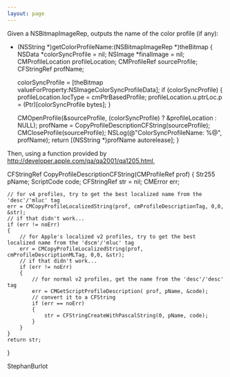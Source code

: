 ```yaml
---
layout: page
---
```


 

Given a NSBitmapImageRep, outputs the name of the color profile (if any):

    
- (NSString *)getColorProfileName:(NSBitmapImageRep *)theBitmap
{
  NSData              *colorSyncProfile = nil;
  NSImage             *finalImage = nil;
  CMProfileLocation   profileLocation;
  CMProfileRef        sourceProfile;
  CFStringRef         profName;

  colorSyncProfile = [theBitmap valueForProperty:NSImageColorSyncProfileData];
  if (colorSyncProfile)
  {
    profileLocation.locType = cmPtrBasedProfile;
    profileLocation.u.ptrLoc.p = (Ptr)[colorSyncProfile bytes];
  }

  CMOpenProfile(&sourceProfile, (colorSyncProfile) ? &profileLocation : NULL);
  profName = CopyProfileDescriptionCFString(sourceProfile);
  CMCloseProfile(sourceProfile);
  NSLog(@"ColorSyncProfileName: %@", profName);
  return [(NSString *)profName autorelease];
}


Then, using a function provided by http://developer.apple.com/qa/qa2001/qa1205.html,

    
CFStringRef CopyProfileDescriptionCFString(CMProfileRef prof)
{
    Str255         pName;
    ScriptCode     code;
    CFStringRef    str = nil;
    CMError        err;


    // for v4 profiles, try to get the best localized name from the 'desc'/'mluc' tag
    err = CMCopyProfileLocalizedString(prof, cmProfileDescriptionTag, 0,0, &str);
    // if that didn't work...
    if (err != noErr)
    {
        // for Apple's localized v2 profiles, try to get the best localized name from the 'dscm'/'mluc' tag
        err = CMCopyProfileLocalizedString(prof, cmProfileDescriptionMLTag, 0,0, &str);
        // if that didn't work...
        if (err != noErr)
        {
            // for normal v2 profiles, get the name from the 'desc'/'desc' tag
            err = CMGetScriptProfileDescription( prof, pName, &code);
            // convert it to a CFString
            if (err == noErr)
            {
                str = CFStringCreateWithPascalString(0, pName, code);
            }
        }
    }
    return str;
}


StephanBurlot
